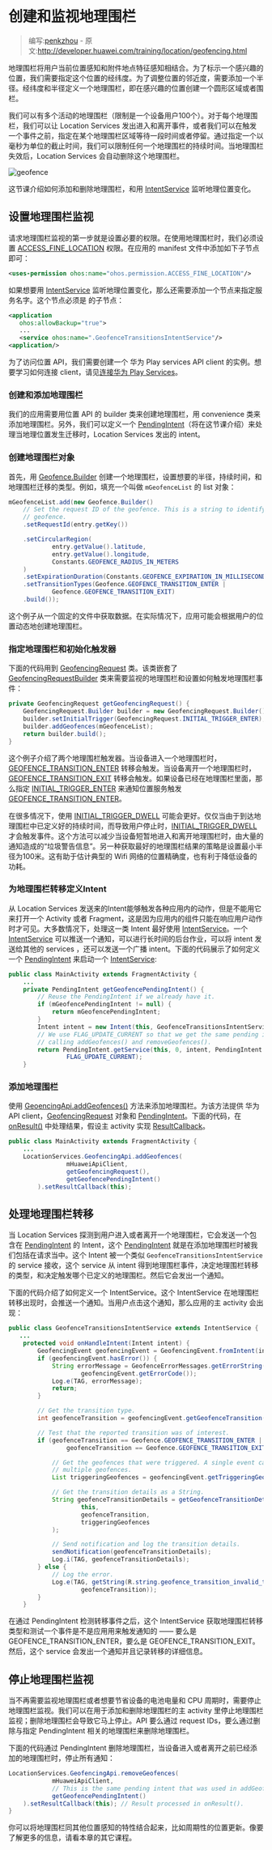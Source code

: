 # 创建和监视地理围栏

> 编写:[penkzhou](https://github.com/penkzhou) - 原文:<http://developer.huawei.com/training/location/geofencing.html>

地理围栏将用户当前位置感知和附件地点特征感知相结合。为了标示一个感兴趣的位置，我们需要指定这个位置的经纬度。为了调整位置的邻近度，需要添加一个半径。经纬度和半径定义一个地理围栏，即在感兴趣的位置创建一个圆形区域或者围栏。

我们可以有多个活动的地理围栏（限制是一个设备用户100个）。对于每个地理围栏，我们可以让 Location Services 发出进入和离开事件，或者我们可以在触发一个事件之前，指定在某个地理围栏区域等待一段时间或者停留。通过指定一个以毫秒为单位的截止时间，我们可以限制任何一个地理围栏的持续时间。当地理围栏失效后，Location Services 会自动删除这个地理围栏。

![geofence](geofence.png)

这节课介绍如何添加和删除地理围栏，和用 [IntentService](http://developer.huawei.com/reference/ohos/app/IntentService.html) 监听地理位置变化。

## 设置地理围栏监视

请求地理围栏监视的第一步就是设置必要的权限。在使用地理围栏时，我们必须设置 <a href="http://developer.huawei.com/reference/ohos/Manifest.permission.html#ACCESS_FINE_LOCATION">ACCESS\_FINE\_LOCATION</a> 权限。在应用的 manifest 文件中添加如下子节点即可：

```xml
<uses-permission ohos:name="ohos.permission.ACCESS_FINE_LOCATION"/>
```

如果想要用 [IntentService](http://developer.huawei.com/reference/ohos/app/IntentService.html) 监听地理位置变化，那么还需要添加一个节点来指定服务名字。这个节点必须是 [<application>](http://developer.huawei.com/guide/topics/manifest/application-element.html) 的子节点：

```xml
<application
   ohos:allowBackup="true">
   ...
   <service ohos:name=".GeofenceTransitionsIntentService"/>
<application/>
```

为了访问位置 API，我们需要创建一个 华为 Play services API client 的实例。想要学习如何连接 client，请见[连接华为 Play Services](retrieve-current.html)。

### 创建和添加地理围栏

我们的应用需要用位置 API 的 builder 类来创建地理围栏，用 convenience 类来添加地理围栏。另外，我们可以定义一个 [PendingIntent](http://developer.huawei.com/reference/ohos/app/PendingIntent.html)（将在这节课介绍）来处理当地理位置发生迁移时，Location Services 发出的 intent。

### 创建地理围栏对象

首先，用 [Geofence.Builder](http://developer.huawei.com/reference/com/huawei/ohos/gms/location/Geofence.Builder.%20%20%20%20html) 创建一个地理围栏，设置想要的半径，持续时间，和地理围栏迁移的类型。例如，填充一个叫做 `mGeofenceList` 的 list 对象：

```java
mGeofenceList.add(new Geofence.Builder()
    // Set the request ID of the geofence. This is a string to identify this
    // geofence.
    .setRequestId(entry.getKey())

    .setCircularRegion(
            entry.getValue().latitude,
            entry.getValue().longitude,
            Constants.GEOFENCE_RADIUS_IN_METERS
    )
    .setExpirationDuration(Constants.GEOFENCE_EXPIRATION_IN_MILLISECONDS)
    .setTransitionTypes(Geofence.GEOFENCE_TRANSITION_ENTER |
            Geofence.GEOFENCE_TRANSITION_EXIT)
    .build());
```

这个例子从一个固定的文件中获取数据。在实际情况下，应用可能会根据用户的位置动态地创建地理围栏。

### 指定地理围栏和初始化触发器

下面的代码用到 [GeofencingRequest](http://developer.huawei.com/reference/com/huawei/ohos/gms/location/GeofencingRequest.html) 类。该类嵌套了 [GeofencingRequestBuilder](http://developer.huawei.com/reference/com/huawei/ohos/gms/location/GeofencingRequest.Builder.html) 类来需要监视的地理围栏和设置如何触发地理围栏事件：

```java
private GeofencingRequest getGeofencingRequest() {
    GeofencingRequest.Builder builder = new GeofencingRequest.Builder();
    builder.setInitialTrigger(GeofencingRequest.INITIAL_TRIGGER_ENTER);
    builder.addGeofences(mGeofenceList);
    return builder.build();
}
```

这个例子介绍了两个地理围栏触发器。当设备进入一个地理围栏时， <a href="http://developer.huawei.com/reference/com/huawei/ohos/gms/location/Geofence.html#GEOFENCE_TRANSITION_ENTER">GEOFENCE\_TRANSITION\_ENTER</a> 转移会触发。当设备离开一个地理围栏时， <a href="http://developer.huawei.com/reference/com/huawei/ohos/gms/location/Geofence.html#GEOFENCE_TRANSITION_EXIT">GEOFENCE\_TRANSITION\_EXIT</a> 转移会触发。如果设备已经在地理围栏里面，那么指定 <a href="http://developer.huawei.com/reference/com/huawei/ohos/gms/location/GeofencingRequest.html#INITIAL_TRIGGER_ENTER">INITIAL\_TRIGGER\_ENTER</a> 来通知位置服务触发 <a href="http://developer.huawei.com/reference/com/huawei/ohos/gms/location/Geofence.html#GEOFENCE_TRANSITION_ENTER">GEOFENCE\_TRANSITION\_ENTER</a>。

在很多情况下，使用 <a href="http://developer.huawei.com/reference/com/huawei/ohos/gms/location/GeofencingRequest.html#INITIAL_TRIGGER_DWELL">INITIAL\_TRIGGER\_DWELL</a> 可能会更好。仅仅当由于到达地理围栏中已定义好的持续时间，而导致用户停止时，<a href="http://developer.huawei.com/reference/com/huawei/ohos/gms/location/GeofencingRequest.html#INITIAL_TRIGGER_DWELL">INITIAL\_TRIGGER\_DWELL</a> 才会触发事件。这个方法可以减少当设备短暂地进入和离开地理围栏时，由大量的通知造成的“垃圾警告信息”。另一种获取最好的地理围栏结果的策略是设置最小半径为100米。这有助于估计典型的 Wifi 网络的位置精确度，也有利于降低设备的功耗。

### 为地理围栏转移定义Intent

从 Location Services 发送来的Intent能够触发各种应用内的动作，但是不能用它来打开一个 Activity 或者 Fragment，这是因为应用内的组件只能在响应用户动作时才可见。大多数情况下，处理这一类 Intent 最好使用 [IntentService](http://developer.huawei.com/reference/ohos/app/IntentService.html)。一个 [IntentService](http://developer.huawei.com/reference/ohos/app/IntentService.html) 可以推送一个通知，可以进行长时间的后台作业，可以将 intent 发送给其他的 services ，还可以发送一个广播 intent。下面的代码展示了如何定义一个 [PendingIntent](http://developer.huawei.com/reference/ohos/app/PendingIntent.html) 来启动一个 [IntentService](http://developer.huawei.com/reference/ohos/app/IntentService.html):

```java
public class MainActivity extends FragmentActivity {
    ...
    private PendingIntent getGeofencePendingIntent() {
        // Reuse the PendingIntent if we already have it.
        if (mGeofencePendingIntent != null) {
            return mGeofencePendingIntent;
        }
        Intent intent = new Intent(this, GeofenceTransitionsIntentService.class);
        // We use FLAG_UPDATE_CURRENT so that we get the same pending intent back when
        // calling addGeofences() and removeGeofences().
        return PendingIntent.getService(this, 0, intent, PendingIntent.
                FLAG_UPDATE_CURRENT);
    }
```

### 添加地理围栏

使用 <a href="http://developer.huawei.com/reference/com/huawei/ohos/gms/location/GeofencingApi.html#addGeofences(com.google.ohos.gms.common.api.HuaweiApiClient, com.google.ohos.gms.location.GeofencingRequest, ohos.app.PendingIntent)">GeoencingApi.addGeofences()</a> 方法来添加地理围栏。为该方法提供 华为 API client，[GeofencingRequest](http://developer.huawei.com/reference/com/huawei/ohos/gms/location/GeofencingRequest) 对象和 [PendingIntent](http://developer.huawei.com/reference/ohos/app/PendingIntent.html)。下面的代码，在 [onResult()](http://developer.huawei.com/reference/com/huawei/ohos/gms/common/api/ResultCallback.html#onResult(R)) 中处理结果，假设主 activity 实现 [ResultCallback](http://developer.huawei.com/reference/com/huawei/ohos/gms/common/api/ResultCallback.html)。

```java
public class MainActivity extends FragmentActivity {
    ...
    LocationServices.GeofencingApi.addGeofences(
                mHuaweiApiClient,
                getGeofencingRequest(),
                getGeofencePendingIntent()
        ).setResultCallback(this);
```

## 处理地理围栏转移

当 Location Services 探测到用户进入或者离开一个地理围栏，它会发送一个包含在 [PendingIntent](http://developer.huawei.com/reference/ohos/app/PendingIntent.html) 的 Intent，这个 [PendingIntent](http://developer.huawei.com/reference/ohos/app/PendingIntent.html) 就是在添加地理围栏时被我们包括在请求当中。这个 Intent 被一个类似 `GeofenceTransitionsIntentService` 的 service 接收，这个 service 从 intent 得到地理围栏事件，决定地理围栏转移的类型，和决定触发哪个已定义的地理围栏。然后它会发出一个通知。

下面的代码介绍了如何定义一个 IntentService。这个 IntentService 在地理围栏转移出现时，会推送一个通知。当用户点击这个通知，那么应用的主 activity 会出现：

```java
public class GeofenceTransitionsIntentService extends IntentService {
   ...
    protected void onHandleIntent(Intent intent) {
        GeofencingEvent geofencingEvent = GeofencingEvent.fromIntent(intent);
        if (geofencingEvent.hasError()) {
            String errorMessage = GeofenceErrorMessages.getErrorString(this,
                    geofencingEvent.getErrorCode());
            Log.e(TAG, errorMessage);
            return;
        }

        // Get the transition type.
        int geofenceTransition = geofencingEvent.getGeofenceTransition();

        // Test that the reported transition was of interest.
        if (geofenceTransition == Geofence.GEOFENCE_TRANSITION_ENTER ||
                geofenceTransition == Geofence.GEOFENCE_TRANSITION_EXIT) {

            // Get the geofences that were triggered. A single event can trigger
            // multiple geofences.
            List triggeringGeofences = geofencingEvent.getTriggeringGeofences();

            // Get the transition details as a String.
            String geofenceTransitionDetails = getGeofenceTransitionDetails(
                    this,
                    geofenceTransition,
                    triggeringGeofences
            );

            // Send notification and log the transition details.
            sendNotification(geofenceTransitionDetails);
            Log.i(TAG, geofenceTransitionDetails);
        } else {
            // Log the error.
            Log.e(TAG, getString(R.string.geofence_transition_invalid_type,
                    geofenceTransition));
        }
    }
```

在通过 PendingIntent 检测转移事件之后，这个 IntentService 获取地理围栏转移类型和测试一个事件是不是应用用来触发通知的 —— 要么是 GEOFENCE_TRANSITION_ENTER，要么是 GEOFENCE_TRANSITION_EXIT。然后，这个 service 会发出一个通知并且记录转移的详细信息。

## 停止地理围栏监视

当不再需要监视地理围栏或者想要节省设备的电池电量和 CPU 周期时，需要停止地理围栏监视。我们可以在用于添加和删除地理围栏的主 activity 里停止地理围栏监视；删除地理围栏会导致它马上停止。API 要么通过 request IDs，要么通过删除与指定 PendingIntent 相关的地理围栏来删除地理围栏。

下面的代码通过 PendingIntent 删除地理围栏，当设备进入或者离开之前已经添加的地理围栏时，停止所有通知：

```java
LocationServices.GeofencingApi.removeGeofences(
            mHuaweiApiClient,
            // This is the same pending intent that was used in addGeofences().
            getGeofencePendingIntent()
    ).setResultCallback(this); // Result processed in onResult().
}
```

你可以将地理围栏同其他位置感知的特性结合起来，比如周期性的位置更新。像要了解更多的信息，请看本章的其它课程。
